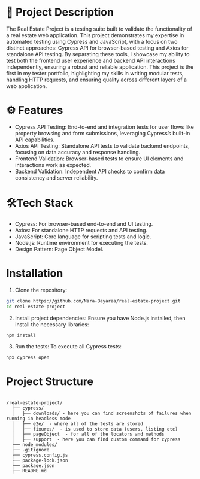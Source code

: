 # 📝 Project Description
The Real Estate Project is a testing suite built to validate the functionality of a real estate web application. This project demonstrates my expertise in automated testing using Cypress and JavaScript, with a focus on two distinct approaches: Cypress API for browser-based testing and Axios for standalone API testing. By separating these tools, I showcase my ability to test both the frontend user experience and backend API interactions independently, ensuring a robust and reliable application.
This project is the first in my tester portfolio, highlighting my skills in writing modular tests, handling HTTP requests, and ensuring quality across different layers of a web application.

# ⚙️ Features

- Cypress API Testing: End-to-end and integration tests for user flows like property browsing and form submissions, leveraging Cypress’s built-in API capabilities.
- Axios API Testing: Standalone API tests to validate backend endpoints, focusing on data accuracy and response handling.
- Frontend Validation: Browser-based tests to ensure UI elements and interactions work as expected.
- Backend Validation: Independent API checks to confirm data consistency and server reliability.

# 🛠️Tech Stack

- Cypress: For browser-based end-to-end and UI testing.
- Axios: For standalone HTTP requests and API testing.
- JavaScript: Core language for scripting tests and logic.
- Node.js: Runtime environment for executing the tests.
- Design Pattern: Page Object Model.

# Installation

1. Clone the repository:
```bash
git clone https://github.com/Nara-Bayaraa/real-estate-project.git
cd real-estate-project
```
2. Install project dependencies: Ensure you have Node.js installed, then install the necessary libraries:
```bash
npm install
```
3. Run the tests: To execute all Cypress tests:
```bash
npx cypress open
```

# Project Structure
```

/real-estate-project/
  ├── cypress/
  │   ├── downloads/ - here you can find screenshots of failures when running in headless mode
  │   ├── e2e/  - where all of the tests are stored
  │   ├── fixures/  - is used to store data (users, listing etc)
  │   ├── pageObject  - for all of the locators and methods
  │   ├── support  - here you can find custom command for cypress
  ├── node_modules/
  ├── .gitignore
  ├── cypress.config.js
  ├── package-lock.json
  ├── package.json
  ├── README.md

```

